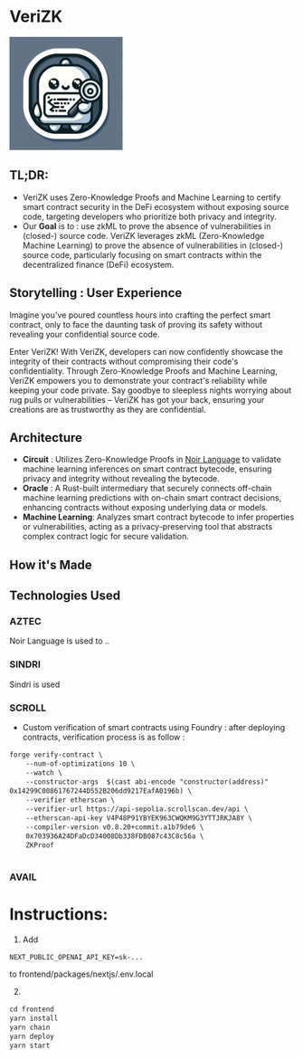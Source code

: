 # VeriZK


<img src="./docs/LOGO.png" alt="Logo" width="200" />

## TL;DR: 

- VeriZK uses Zero-Knowledge Proofs and Machine Learning to certify smart contract security in the DeFi ecosystem without exposing source code, targeting developers who prioritize both privacy and integrity.
- Our **Goal** is to : use zkML to prove the absence of vulnerabilities in (closed-) source code. VeriZK leverages zkML (Zero-Knowledge Machine Learning) to prove the absence of vulnerabilities in (closed-) source code, particularly focusing on smart contracts within the decentralized finance (DeFi) ecosystem.

## Storytelling : User Experience 

Imagine you've poured countless hours into crafting the perfect smart contract, only to face the daunting task of proving its safety without revealing your confidential source code.

Enter VeriZK! With VeriZK, developers can now confidently showcase the integrity of their contracts without compromising their code's confidentiality. Through Zero-Knowledge Proofs and Machine Learning, VeriZK empowers you to demonstrate your contract's reliability while keeping your code private. Say goodbye to sleepless nights worrying about rug pulls or vulnerabilities – VeriZK has got your back, ensuring your creations are as trustworthy as they are confidential.

## Architecture 

- **Circuit** : Utilizes Zero-Knowledge Proofs in [Noir Language](https://noir-lang.org/docs/getting_started/installation/) to validate machine learning inferences on smart contract bytecode, ensuring privacy and integrity without revealing the bytecode.
- **Oracle** : A Rust-built intermediary that securely connects off-chain machine learning predictions with on-chain smart contract decisions, enhancing contracts without exposing underlying data or models.
- **Machine Learning**: Analyzes smart contract bytecode to infer properties or vulnerabilities, acting as a privacy-preserving tool that abstracts complex contract logic for secure validation.

## How it's Made



## Technologies Used

### AZTEC 

Noir Language is used to .. 

### SINDRI 

Sindri is used 

### SCROLL 

- Custom verification of smart contracts using Foundry : after deploying contracts, verification process is as follow :
```
forge verify-contract \
    --num-of-optimizations 10 \
    --watch \
    --constructor-args  $(cast abi-encode "constructor(address)" 0x14299C00861767244D552B206dd9217EafA0196b) \
    --verifier etherscan \
    --verifier-url https://api-sepolia.scrollscan.dev/api \
    --etherscan-api-key V4P48P91YBYEK963CWQKM9G3YTTJRKJA8Y \
    --compiler-version v0.8.20+commit.a1b79de6 \
    0x703936A24DFaDcD34008Db338FDB087c43C8c56a \
    ZKProof 
    
``` 


### AVAIL 



# Instructions:

1. Add 
```
NEXT_PUBLIC_OPENAI_API_KEY=sk-...
```

to frontend/packages/nextjs/.env.local

2. 

```
cd frontend
yarn install
yarn chain
yarn deploy
yarn start
```
